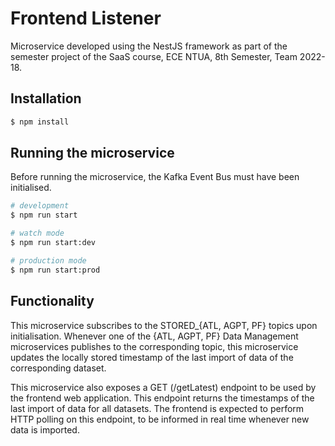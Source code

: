 # Frontend Listener

Microservice developed using the NestJS framework as part of the semester project of the SaaS course, ECE NTUA, 8th Semester, Team 2022-18.

## Installation

```bash
$ npm install
```

## Running the microservice

Before running the microservice, the Kafka Event Bus must have been initialised.

```bash
# development
$ npm run start

# watch mode
$ npm run start:dev

# production mode
$ npm run start:prod
```

<!--
## Test

```bash
# unit tests
$ npm run test

# e2e tests
$ npm run test:e2e

# test coverage
$ npm run test:cov
```
-->

## Functionality

This microservice subscribes to the STORED_{ATL, AGPT, PF} topics upon initialisation. Whenever one of the {ATL, AGPT, PF} Data Management microservices publishes to the corresponding topic, this microservice updates the locally stored timestamp of the last import of data of the corresponding dataset.

This microservice also exposes a GET (/getLatest) endpoint to be used by the frontend web application. This endpoint returns the timestamps of the last import of data for all datasets. The frontend is expected to perform HTTP polling on this endpoint, to be informed in real time whenever new data is imported.
